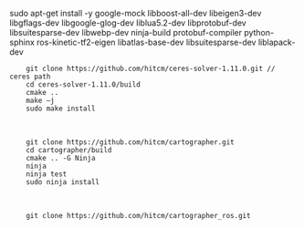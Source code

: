 sudo apt-get install -y google-mock libboost-all-dev libeigen3-dev libgflags-dev libgoogle-glog-dev liblua5.2-dev libprotobuf-dev libsuitesparse-dev libwebp-dev ninja-build protobuf-compiler python-sphinx ros-kinetic-tf2-eigen libatlas-base-dev libsuitesparse-dev liblapack-dev

		git clone https://github.com/hitcm/ceres-solver-1.11.0.git // ceres path
		cd ceres-solver-1.11.0/build
		cmake ..
		make –j
		sudo make install

</br>

		git clone https://github.com/hitcm/cartographer.git
		cd cartographer/build
		cmake .. -G Ninja
		ninja
		ninja test
		sudo ninja install

</br>

		git clone https://github.com/hitcm/cartographer_ros.git

